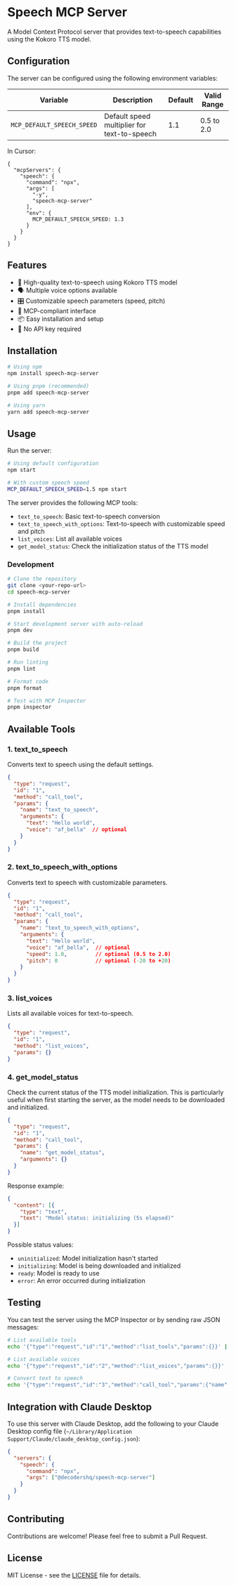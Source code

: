 # Speech MCP Server

A Model Context Protocol server that provides text-to-speech capabilities using the Kokoro TTS model.

## Configuration

The server can be configured using the following environment variables:

| Variable | Description | Default | Valid Range |
|----------|-------------|---------|-------------|
| `MCP_DEFAULT_SPEECH_SPEED` | Default speed multiplier for text-to-speech | 1.1 | 0.5 to 2.0 |

In Cursor:
```
{
  "mcpServers": {
    "speech": {
      "command": "npx",
      "args": [
        "-y",
        "speech-mcp-server"
      ],
      "env": {
        MCP_DEFAULT_SPEECH_SPEED: 1.3
      }
    }
  }
}
```

## Features

- 🎯 High-quality text-to-speech using Kokoro TTS model
- 🗣️ Multiple voice options available
- 🎛️ Customizable speech parameters (speed, pitch)
- 🔌 MCP-compliant interface
- 📦 Easy installation and setup
- 🚀 No API key required

## Installation

```bash
# Using npm
npm install speech-mcp-server

# Using pnpm (recommended)
pnpm add speech-mcp-server

# Using yarn
yarn add speech-mcp-server
```

## Usage

Run the server:

```bash
# Using default configuration
npm start

# With custom speech speed
MCP_DEFAULT_SPEECH_SPEED=1.5 npm start
```

The server provides the following MCP tools:
- `text_to_speech`: Basic text-to-speech conversion
- `text_to_speech_with_options`: Text-to-speech with customizable speed and pitch
- `list_voices`: List all available voices
- `get_model_status`: Check the initialization status of the TTS model

### Development

```bash
# Clone the repository
git clone <your-repo-url>
cd speech-mcp-server

# Install dependencies
pnpm install

# Start development server with auto-reload
pnpm dev

# Build the project
pnpm build

# Run linting
pnpm lint

# Format code
pnpm format

# Test with MCP Inspector
pnpm inspector
```

## Available Tools

### 1. text_to_speech
Converts text to speech using the default settings.

```json
{
  "type": "request",
  "id": "1",
  "method": "call_tool",
  "params": {
    "name": "text_to_speech",
    "arguments": {
      "text": "Hello world",
      "voice": "af_bella"  // optional
    }
  }
}
```

### 2. text_to_speech_with_options
Converts text to speech with customizable parameters.

```json
{
  "type": "request",
  "id": "1",
  "method": "call_tool",
  "params": {
    "name": "text_to_speech_with_options",
    "arguments": {
      "text": "Hello world",
      "voice": "af_bella",  // optional
      "speed": 1.0,         // optional (0.5 to 2.0)
      "pitch": 0            // optional (-20 to +20)
    }
  }
}
```

### 3. list_voices
Lists all available voices for text-to-speech.

```json
{
  "type": "request",
  "id": "1",
  "method": "list_voices",
  "params": {}
}
```

### 4. get_model_status
Check the current status of the TTS model initialization. This is particularly useful when first starting the server, as the model needs to be downloaded and initialized.

```json
{
  "type": "request",
  "id": "1",
  "method": "call_tool",
  "params": {
    "name": "get_model_status",
    "arguments": {}
  }
}
```

Response example:
```json
{
  "content": [{
    "type": "text",
    "text": "Model status: initializing (5s elapsed)"
  }]
}
```

Possible status values:
- `uninitialized`: Model initialization hasn't started
- `initializing`: Model is being downloaded and initialized
- `ready`: Model is ready to use
- `error`: An error occurred during initialization

## Testing

You can test the server using the MCP Inspector or by sending raw JSON messages:

```bash
# List available tools
echo '{"type":"request","id":"1","method":"list_tools","params":{}}' | node dist/index.js

# List available voices
echo '{"type":"request","id":"2","method":"list_voices","params":{}}' | node dist/index.js

# Convert text to speech
echo '{"type":"request","id":"3","method":"call_tool","params":{"name":"text_to_speech","arguments":{"text":"Hello world","voice":"af_bella"}}}' | node dist/index.js
```

## Integration with Claude Desktop

To use this server with Claude Desktop, add the following to your Claude Desktop config file (`~/Library/Application Support/Claude/claude_desktop_config.json`):

```json
{
  "servers": {
    "speech": {
      "command": "npx",
      "args": ["@decodershq/speech-mcp-server"]
    }
  }
}
```

## Contributing

Contributions are welcome! Please feel free to submit a Pull Request.

## License

MIT License - see the [LICENSE](LICENSE) file for details. 